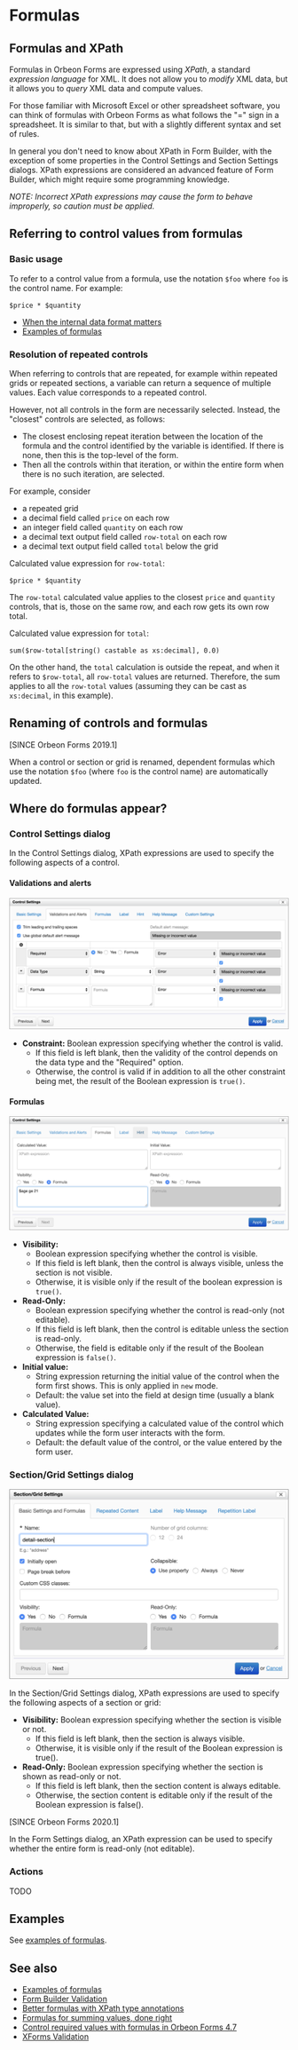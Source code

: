 # Formulas

## Formulas and XPath

Formulas in Orbeon Forms are expressed using *XPath*, a standard _expression language_ for XML. It does not allow you to _modify_ XML data, but it allows you to _query_ XML data and compute values.

For those familiar with Microsoft Excel or other spreadsheet software, you can think of formulas with Orbeon Forms as what follows the "=" sign in a spreadsheet. It is similar to that, but with a slightly different syntax and set of rules. 

In general you don't need to know about XPath in Form Builder, with the exception of some properties in the Control Settings and Section Settings dialogs. XPath expressions are considered an advanced feature of Form Builder, which might require some programming knowledge.

*NOTE: Incorrect XPath expressions may cause the form to behave improperly, so caution must be applied.*

## Referring to control values from formulas

### Basic usage

To refer to a control value from a formula, use the notation `$foo` where `foo` is the control name. For example:

```xpath
$price * $quantity
```

- [When the internal data format matters](/form-runner/data-format/form-data.md#when-the-internal-data-format-matters)
- [Examples of formulas](formulas-examples.md)

### Resolution of repeated controls

When referring to controls that are repeated, for example within repeated grids or repeated sections, a variable can return a sequence of multiple values. Each value corresponds to a repeated control.

However, not all controls in the form are necessarily selected. Instead, the "closest" controls are selected, as follows:

- The closest enclosing repeat iteration between the location of the formula and the control identified by the variable is identified. If there is none, then this is the top-level of the form.
- Then all the controls within that iteration, or within the entire form when there is no such iteration, are selected.

For example, consider

- a repeated grid
- a decimal field called `price` on each row
- an integer field called `quantity` on each row
- a decimal text output field called `row-total` on each row
- a decimal text output field called `total` below the grid

Calculated value expression for `row-total`:

```xpath
$price * $quantity
```

The `row-total` calculated value applies to the closest `price` and `quantity` controls, that is, those on the same row, and each row gets its own row total.

Calculated value expression for `total`:

```xpath
sum($row-total[string() castable as xs:decimal], 0.0)
```

On the other hand, the `total` calculation is outside the repeat, and when it refers to `$row-total`, all `row-total` values are returned. Therefore, the sum applies to all the `row-total` values (assuming they can be cast as `xs:decimal`, in this example).

## Renaming of controls and formulas

[SINCE Orbeon Forms 2019.1]

When a control or section or grid is renamed, dependent formulas which use the notation `$foo` (where `foo` is the control name) are automatically updated.

## Where do formulas appear?

### Control Settings dialog

In the Control Settings dialog, XPath expressions are used to specify the following aspects of a control.

#### Validations and alerts

![Validations](images/control-settings-validations.png)

- **Constraint:** Boolean expression specifying whether the control is valid.
    - If this field is left blank, then the validity of the control depends on the data type and the "Required" option.
    - Otherwise, the control is valid if in addition to all the other constraint being met, the result of the Boolean expression is `true()`.

#### Formulas

![Formulas](images/control-settings-formulas.png)

- **Visibility:** 
    - Boolean expression specifying whether the control is visible.
    - If this field is left blank, then the control is always visible, unless the section is not visible.
    - Otherwise, it is visible only if the result of the boolean expression is `true()`.
- **Read-Only:** 
    - Boolean expression specifying whether the control is read-only (not editable).
    - If this field is left blank, then the control is editable unless the section is read-only.
    - Otherwise, the field is editable only if the result of the Boolean expression is `false()`.
- **Initial value:** 
    - String expression returning the initial value of the control when the form first shows. This is only applied in `new` mode.
    - Default: the value set into the field at design time (usually a blank value).
- **Calculated Value:** 
    - String expression specifying a calculated value of the control which updates while the form user interacts with the form.
    - Default: the default value of the control, or the value entered by the form user.

### Section/Grid Settings dialog

![Basic Settings and Formulas](images/section-settings.png)

In the Section/Grid Settings dialog, XPath expressions are used to specify the following aspects of a section or grid:

- **Visibility:** Boolean expression specifying whether the section is visible or not.
    - If this field is left blank, then the section is always visible.
    - Otherwise, it is visible only if the result of the Boolean expression is true().
- **Read-Only:** Boolean expression specifying whether the section is shown as read-only or not.
    - If this field is left blank, then the section content is always editable.
    - Otherwise, the section content is editable only if the result of the Boolean expression is false().

[SINCE Orbeon Forms 2020.1]

In the Form Settings dialog, an XPath expression can be used to specify whether the entire form is read-only (not editable).

### Actions

TODO

## Examples

See [examples of formulas](formulas-examples.md).

## See also

- [Examples of formulas](formulas-examples.md)
- [Form Builder Validation](validation.md)
- [Better formulas with XPath type annotations](https://blog.orbeon.com/2013/01/better-formulas-with-xpath-type.html)
- [Formulas for summing values, done right](https://blog.orbeon.com/2013/08/formulas-for-summing-values-done-right.html)
- [Control required values with formulas in Orbeon Forms 4.7](https://blog.orbeon.com/2014/09/control-required-values-with-formulas.html)
- [XForms Validation](/xforms/validation.md)
